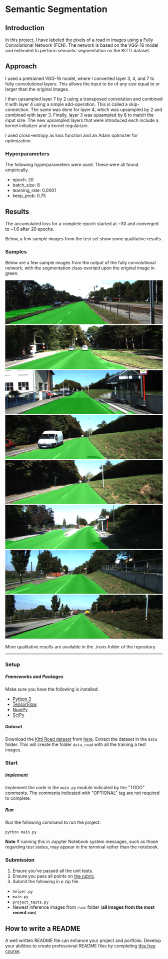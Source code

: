 # Semantic Segmentation

## Introduction

In this project, I have labeled the pixels of a road in images using a Fully Convolutional Network (FCN).
The network is based on the VGG-16 model and extended to perform semantic segmentation on the KITTI dataset.

## Approach
I used a pretrained VGG-16 model, where I converted layer 3, 4, and 7 to fully convolutional layers.
This allows the input to be of any size equal to or larger than the original images.

I then upsampled layer 7 by 2 using a transposed convolution and combined it with layer 4 using a simple add-operation. This is called a skip-connection.
The same was done for layer 4, which was upsampled by 2 and combined with layer 3.
Finally, layer 3 was upsampled by 8 to match the input size.
The new upsampled layers that were introduced each include a kernel initializer and a kernel regularizer.

I used cross-entropy as loss function and an Adam optimizer for optimization.

### Hyperparameters
The following hyperparameters were used. These were all found empirically.

  - epoch: 20
  - batch_size: 8
  - learning_rate: 0.0001
  - keep_prob: 0.75

## Results
The accumulated loss for a complete epoch started at ~30 and converged to ~1.6 after 20 epochs.

Below, a few sample images from the test set show some qualitative results.

### Samples

Below are a few sample images from the output of the fully convolutional network, with the segmentation class overlaid upon the original image in green.

![sample1](./runs/1511443758.9845335/um_000002.png)
![sample2](./runs/1511443758.9845335/um_000007.png)
![sample3](./runs/1511443758.9845335/um_000013.png)
![sample4](./runs/1511443758.9845335/um_000017.png)
![sample5](./runs/1511443758.9845335/um_000018.png)
![sample6](./runs/1511443758.9845335/um_000028.png)
![sample7](./runs/1511443758.9845335/um_000030.png)
![sample8](./runs/1511443758.9845335/um_000034.png)

More qualitative results are available in the ./runs folder of the repository.

---

### Setup
##### Frameworks and Packages
Make sure you have the following is installed:
 - [Python 3](https://www.python.org/)
 - [TensorFlow](https://www.tensorflow.org/)
 - [NumPy](http://www.numpy.org/)
 - [SciPy](https://www.scipy.org/)
##### Dataset
Download the [Kitti Road dataset](http://www.cvlibs.net/datasets/kitti/eval_road.php) from [here](http://www.cvlibs.net/download.php?file=data_road.zip).  Extract the dataset in the `data` folder.  This will create the folder `data_road` with all the training a test images.

### Start
##### Implement
Implement the code in the `main.py` module indicated by the "TODO" comments.
The comments indicated with "OPTIONAL" tag are not required to complete.
##### Run
Run the following command to run the project:
```
python main.py
```
**Note** If running this in Jupyter Notebook system messages, such as those regarding test status, may appear in the terminal rather than the notebook.

### Submission
1. Ensure you've passed all the unit tests.
2. Ensure you pass all points on [the rubric](https://review.udacity.com/#!/rubrics/989/view).
3. Submit the following in a zip file.
 - `helper.py`
 - `main.py`
 - `project_tests.py`
 - Newest inference images from `runs` folder  (**all images from the most recent run**)
 
 ## How to write a README
A well written README file can enhance your project and portfolio.  Develop your abilities to create professional README files by completing [this free course](https://www.udacity.com/course/writing-readmes--ud777).

